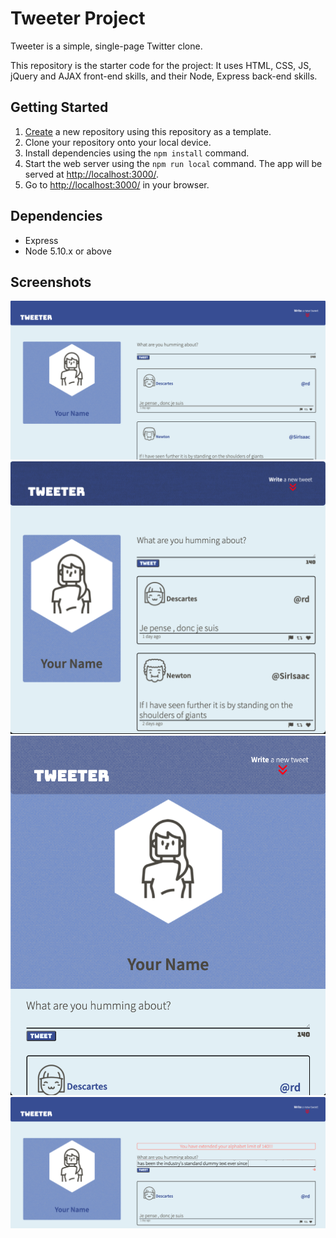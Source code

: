 # Tweeter Project

Tweeter is a simple, single-page Twitter clone.

This repository is the starter code for the project: It uses HTML, CSS, JS, jQuery and AJAX front-end skills, and their Node, Express back-end skills.

## Getting Started

1. [Create](https://github.com/Arvind82chd/tweeterNew.git) a new repository using this repository as a template.
2. Clone your repository onto your local device.
3. Install dependencies using the `npm install` command.
3. Start the web server using the `npm run local` command. The app will be served at <http://localhost:3000/>.
4. Go to <http://localhost:3000/> in your browser.

## Dependencies

- Express
- Node 5.10.x or above

## Screenshots

!["Screenshot of Desktop View"](https://github.com/Arvind82chd/tweeterNew/blob/master/docs/Desktop-View.png?raw=true)
!["Screenshot of Tablet View"](https://github.com/Arvind82chd/tweeterNew/blob/master/docs/Tablet-view.png?raw=true)
!["Screenshot of Smartphone view"](https://github.com/Arvind82chd/tweeterNew/blob/master/docs/Smartphone-view.png?raw=true)
!["Screenshot of Error Message"](https://github.com/Arvind82chd/tweeterNew/blob/master/docs/Error.png?raw=true)
